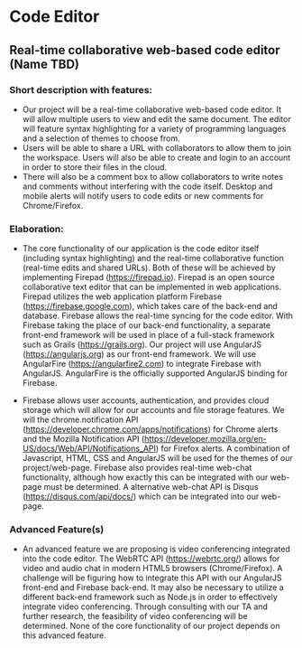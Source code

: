 # Code Editor

## Real-time collaborative web-based code editor (Name TBD)

### Short description with features:
- Our project will be a real-time collaborative web-based code editor. It will allow multiple users to view and edit the same document. The editor will feature syntax highlighting for a variety of programming languages and a selection of themes to choose from. 
- Users will be able to share a URL with collaborators to allow them to join the workspace. Users will also be able to create and login to an account in order to store their files in the cloud. 
- There will also be a comment box to allow collaborators to write notes and comments without interfering with the code itself. Desktop and mobile alerts will notify users to code edits or new comments for Chrome/Firefox.

### Elaboration:
- The core functionality of our application is the code editor itself (including syntax highlighting) and the real-time collaborative function (real-time edits and shared URLs). Both of these will be achieved by implementing Firepad (https://firepad.io). Firepad is an open source collaborative text editor that can be implemented in web applications. Firepad utilizes the web application platform Firebase (https://firebase.google.com), which takes care of the back-end and database. Firebase allows the real-time syncing for the code editor. With Firebase taking the place of our back-end functionality, a separate front-end framework will be used in place of a full-stack framework such as Grails (https://grails.org). Our project will use AngularJS (https://angularjs.org) as our front-end framework. We will use AngularFire (https://angularfire2.com) to integrate Firebase with AngularJS. AngularFire is the officially supported AngularJS binding for Firebase.

- Firebase allows user accounts, authentication, and provides cloud storage which will allow for our accounts and file storage features. We will the chrome.notification API (https://developer.chrome.com/apps/notifications) for Chrome alerts and the Mozilla Notification API (https://developer.mozilla.org/en-US/docs/Web/API/Notifications_API) for Firefox alerts. A combination of Javascript, HTML, CSS and AngularJS will be used for the themes of our project/web-page. Firebase also provides real-time web-chat functionality, although how exactly this can be integrated with our web-page must be determined. A alternative web-chat API is Disqus (https://disqus.com/api/docs/) which can be integrated into our web-page.

### Advanced Feature(s)
- An advanced feature we are proposing is video conferencing integrated into the code editor. The WebRTC API (https://webrtc.org/) allows for video and audio chat in modern HTML5 browsers (Chrome/Firefox). A challenge will be figuring how to integrate this API with our AngularJS front-end and Firebase back-end. It may also be necessary to utilize a different back-end framework such as Node.js in order to effectively integrate video conferencing. Through consulting with our TA and further research, the feasibility of video conferencing will be determined. None of the core functionality of our project depends on this advanced feature.
